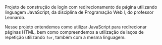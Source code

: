 Projeto de construção de login com redirecionamento de página utilizando linguagem JavaScript, da disciplina de Programação Web I, do professor Leonardo.

 Nesse projeto entendemos como utilizar JavaScript para redirecionar páginas HTML, bem como compreendemos a utilização de laços de repetição utilizando `for`, também com a mesma linguagem.
